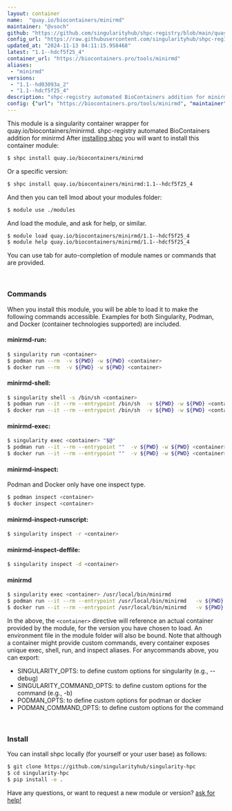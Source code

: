 ```yaml
---
layout: container
name:  "quay.io/biocontainers/minirmd"
maintainer: "@vsoch"
github: "https://github.com/singularityhub/shpc-registry/blob/main/quay.io/biocontainers/minirmd/container.yaml"
config_url: "https://raw.githubusercontent.com/singularityhub/shpc-registry/main/quay.io/biocontainers/minirmd/container.yaml"
updated_at: "2024-11-13 04:11:15.958468"
latest: "1.1--hdcf5f25_4"
container_url: "https://biocontainers.pro/tools/minirmd"
aliases:
 - "minirmd"
versions:
 - "1.1--hd03093a_2"
 - "1.1--hdcf5f25_4"
description: "shpc-registry automated BioContainers addition for minirmd"
config: {"url": "https://biocontainers.pro/tools/minirmd", "maintainer": "@vsoch", "description": "shpc-registry automated BioContainers addition for minirmd", "latest": {"1.1--hdcf5f25_4": "sha256:b1e96b1aaf8e78d11c847058e8ca253acb46d02833d43e1cf285383bab9af0a1"}, "tags": {"1.1--hd03093a_2": "sha256:874389f8e3335703781c6cb976b2bb1d9937ef6b9b22959b9efef0bb17dbb6a5", "1.1--hdcf5f25_4": "sha256:b1e96b1aaf8e78d11c847058e8ca253acb46d02833d43e1cf285383bab9af0a1"}, "docker": "quay.io/biocontainers/minirmd", "aliases": {"minirmd": "/usr/local/bin/minirmd"}}
---
```


This module is a singularity container wrapper for quay.io/biocontainers/minirmd.
shpc-registry automated BioContainers addition for minirmd
After [installing shpc](#install) you will want to install this container module:


```bash
$ shpc install quay.io/biocontainers/minirmd
```

Or a specific version:

```bash
$ shpc install quay.io/biocontainers/minirmd:1.1--hdcf5f25_4
```

And then you can tell lmod about your modules folder:

```bash
$ module use ./modules
```

And load the module, and ask for help, or similar.

```bash
$ module load quay.io/biocontainers/minirmd/1.1--hdcf5f25_4
$ module help quay.io/biocontainers/minirmd/1.1--hdcf5f25_4
```

You can use tab for auto-completion of module names or commands that are provided.

<br>

### Commands

When you install this module, you will be able to load it to make the following commands accessible.
Examples for both Singularity, Podman, and Docker (container technologies supported) are included.

#### minirmd-run:

```bash
$ singularity run <container>
$ podman run --rm  -v ${PWD} -w ${PWD} <container>
$ docker run --rm  -v ${PWD} -w ${PWD} <container>
```

#### minirmd-shell:

```bash
$ singularity shell -s /bin/sh <container>
$ podman run --it --rm --entrypoint /bin/sh  -v ${PWD} -w ${PWD} <container>
$ docker run --it --rm --entrypoint /bin/sh  -v ${PWD} -w ${PWD} <container>
```

#### minirmd-exec:

```bash
$ singularity exec <container> "$@"
$ podman run --it --rm --entrypoint ""  -v ${PWD} -w ${PWD} <container> "$@"
$ docker run --it --rm --entrypoint ""  -v ${PWD} -w ${PWD} <container> "$@"
```

#### minirmd-inspect:

Podman and Docker only have one inspect type.

```bash
$ podman inspect <container>
$ docker inspect <container>
```

#### minirmd-inspect-runscript:

```bash
$ singularity inspect -r <container>
```

#### minirmd-inspect-deffile:

```bash
$ singularity inspect -d <container>
```


#### minirmd

```bash
$ singularity exec <container> /usr/local/bin/minirmd
$ podman run --it --rm --entrypoint /usr/local/bin/minirmd   -v ${PWD} -w ${PWD} <container> -c " $@"
$ docker run --it --rm --entrypoint /usr/local/bin/minirmd   -v ${PWD} -w ${PWD} <container> -c " $@"
```



In the above, the `<container>` directive will reference an actual container provided
by the module, for the version you have chosen to load. An environment file in the
module folder will also be bound. Note that although a container
might provide custom commands, every container exposes unique exec, shell, run, and
inspect aliases. For anycommands above, you can export:

 - SINGULARITY_OPTS: to define custom options for singularity (e.g., --debug)
 - SINGULARITY_COMMAND_OPTS: to define custom options for the command (e.g., -b)
 - PODMAN_OPTS: to define custom options for podman or docker
 - PODMAN_COMMAND_OPTS: to define custom options for the command

<br>

### Install

You can install shpc locally (for yourself or your user base) as follows:

```bash
$ git clone https://github.com/singularityhub/singularity-hpc
$ cd singularity-hpc
$ pip install -e .
```

Have any questions, or want to request a new module or version? [ask for help!](https://github.com/singularityhub/singularity-hpc/issues)